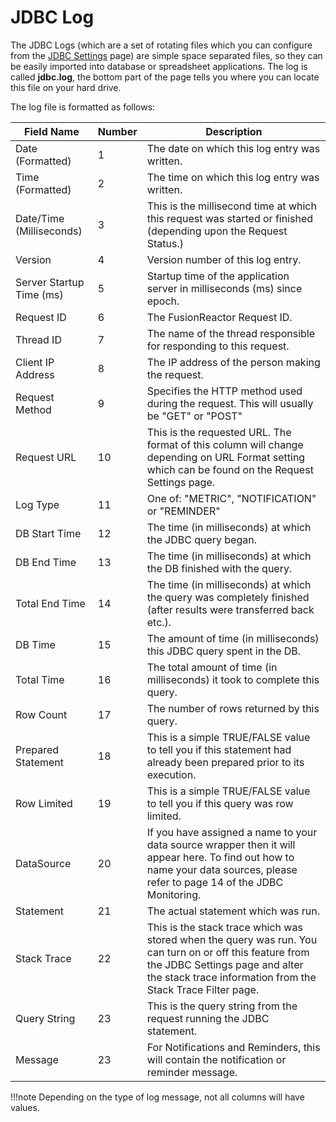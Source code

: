 # JDBC Log

The JDBC Logs (which are a set of rotating files which you can configure
from the [JDBC Settings](../../JDBC/Settings.md) page) are simple
space separated files, so they can be easily imported into database or
spreadsheet applications. The log is called **jdbc.log**, the bottom
part of the page tells you where you can locate this file on your hard
drive.

The log file is formatted as follows:

|Field Name|Number|Description|
|--- |--- |--- |
|Date (Formatted)|1|The date on which this log entry was written.|
|Time (Formatted)|2|The time on which this log entry was written.|
|Date/Time (Milliseconds)|3|This is the millisecond time at which this request was started or finished (depending upon the Request Status.)|
|Version|4|Version number of this log entry.|
|Server Startup Time (ms)|5|Startup time of the application server in milliseconds (ms) since epoch.|
|Request ID|6|The FusionReactor Request ID.|
|Thread ID|7|The name of the thread responsible for responding to this request.|
|Client IP Address|8|The IP address of the person making the request.|
|Request Method|9|Specifies the HTTP method used during the request. This will usually be "GET" or "POST"|
|Request URL|10|This is the requested URL. The format of this column will change depending on URL Format setting which can be found on the Request Settings page.|
|Log Type|11|One of: "METRIC", "NOTIFICATION" or "REMINDER"|
|DB Start Time|12|The time (in milliseconds) at which the JDBC query began.|
|DB End Time|13|The time (in milliseconds) at which the DB finished with the query.|
|Total End Time|14|The time (in milliseconds) at which the query was completely finished (after results were transferred back etc.).|
|DB Time|15|The amount of time (in milliseconds) this JDBC query spent in the DB.|
|Total Time|16|The total amount of time (in milliseconds) it took to complete this query.|
|Row Count|17|The number of rows returned by this query.|
|Prepared Statement|18|This is a simple TRUE/FALSE value to tell you if this statement had already been prepared prior to its execution.|
|Row Limited|19|This is a simple TRUE/FALSE value to tell you if this query was row limited.|
|DataSource|20|If you have assigned a name to your data source wrapper then it will appear here. To find out how to name your data sources, please refer to page 14 of the JDBC Monitoring.|
|Statement|21|The actual statement which was run.|
|Stack Trace|22|This is the stack trace which was stored when the query was run. You can turn on or off this feature from the JDBC Settings page and alter the stack trace information from the Stack Trace Filter page.|
|Query String|23|This is the query string from the request running the JDBC statement.|
|Message|23|For Notifications and Reminders, this will contain the notification or reminder message.|


!!!note
    Depending on the type of log message, not all columns will have values.

